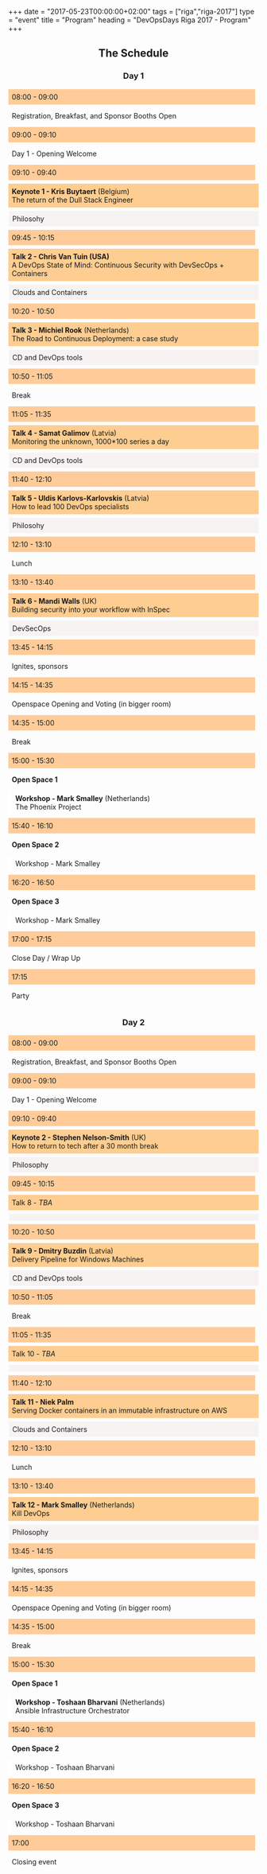 +++
date = "2017-05-23T00:00:00+02:00"
tags = ["riga","riga-2017"]
type = "event"
title = "Program"
heading = "DevOpsDays Riga 2017 - Program"
+++

<style type="text/css">
.box      { padding: 0.5em; margin-bottom:0.5em; }
.box-grey { padding: 0.5em; margin-bottom:0.5em; background:#e7e3e3}
.box-category { background: #f7f3f3; border-left: 0.1em solid white; }
.box-lightorange  { padding: 0.5em; margin-bottom:0.5em; background:#ffcc99; border-right: 0.5em solid white; }
.centerstyle      { text-align:center; }
.wrapper  { margin:0 auto; }
.speaker { background:#fecd91; }
.break { background:#fcfcfc; }
.left-border { border-left: 0.5em solid white; }
/*h1 { text-align:center !important; margin-bottom:1em; }*/
</style>


<div class = "row"><div class="col-md-12 centerstyle"><h2>The Schedule</h2></div></div>

<!-- begin day 1 -->
<div class="row"><div class="col-md-12 centerstyle"><h3>Day 1</h3></div></div>

<div class="row"><div class="col-md-2"></div><div class="box-lightorange col-md-2"><time>08:00 - 09:00</time></div><div class="col-md-6 box">Registration, Breakfast, and Sponsor Booths Open</div></div>
<div class="row"><div class="col-md-2"></div><div class="box-lightorange col-md-2"><time>09:00 - 09:10</time></div><div class="col-md-6 box">Day 1 - Opening Welcome</div></div>
<div class="row"><div class="col-md-2"></div><div class="box-lightorange col-md-2"><time>09:10 - 09:40</time></div><div class="col-md-4 box speaker"><strong>Keynote 1 - Kris Buytaert</strong> (Belgium)<br>The return of the Dull Stack Engineer</div><div class="col-md-2 box box-category">Philosohy</div></div>
<div class="row"><div class="col-md-2"></div><div class="box-lightorange col-md-2"><time>09:45 - 10:15</time></div><div class="col-md-4 box speaker"><strong>Talk 2 - Chris Van Tuin (USA)</strong><br>A DevOps State of Mind: Continuous Security with DevSecOps + Containers </div><div class="col-md-2 box box-category">Clouds and Containers</div></div>
<div class="row"><div class="col-md-2"></div><div class="box-lightorange col-md-2"><time>10:20 - 10:50</time></div><div class="col-md-4 box speaker"><strong>Talk 3 - Michiel Rook</strong> (Netherlands)<br>The Road to Continuous Deployment: a case study</div><div class="col-md-2 box box-category">CD and DevOps tools</div></div>
<div class="row"><div class="col-md-2"></div><div class="box-lightorange col-md-2"><time>10:50 - 11:05</time></div><div class="col-md-6 box break">Break</div></div>
<div class="row"><div class="col-md-2"></div><div class="box-lightorange col-md-2"><time>11:05 - 11:35</time></div><div class="col-md-4 box speaker"><strong>Talk 4 - Samat Galimov</strong> (Latvia)<br>Monitoring the unknown, 1000*100 series a day</div><div class="col-md-2 box box-category">CD and DevOps tools</div></div>
<div class="row"><div class="col-md-2"></div><div class="box-lightorange col-md-2"><time>11:40 - 12:10</time></div><div class="col-md-4 box speaker"><strong>Talk 5 - Uldis Karlovs-Karlovskis</strong> (Latvia)<br>How to lead 100 DevOps specialists </div><div class="col-md-2 box box-category">Philosohy</div></div>
<div class="row"><div class="col-md-2"></div><div class="box-lightorange col-md-2"><time>12:10 - 13:10</time></div><div class="col-md-6 box break">Lunch</div></div>
<div class="row"><div class="col-md-2"></div><div class="box-lightorange col-md-2"><time>13:10 - 13:40</time></div><div class="col-md-4 box speaker"><strong>Talk 6 - Mandi Walls</strong> (UK) <br>Building security into your workflow with InSpec</div><div class="col-md-2 box box-category">DevSecOps</div></div>
<div class="row"><div class="col-md-2"></div><div class="box-lightorange col-md-2"><time>13:45 - 14:15</time></div><div class="col-md-6 box">Ignites, sponsors</div></div>
<div class="row"><div class="col-md-2"></div><div class="box-lightorange col-md-2"><time>14:15 - 14:35</time></div><div class="col-md-6 box">Openspace Opening and Voting (in bigger room)</div></div>
<div class="row"><div class="col-md-2"></div><div class="box-lightorange col-md-2"><time>14:35 - 15:00</time></div><div class="col-md-6 box break">Break</div></div>
<div class="row"><div class="col-md-2"></div><div class="box-lightorange col-md-2"><time>15:00 - 15:30</time></div><div class="col-md-3 box"><strong>Open Space 1</strong></div><div class="col-md-3 box left-border"><strong>Workshop - Mark Smalley</strong> (Netherlands)<br>The Phoenix Project</div></div>
<div class="row"><div class="col-md-2"></div><div class="box-lightorange col-md-2"><time>15:40 - 16:10</time></div><div class="col-md-3 box"><strong>Open Space 2</strong></div><div class="col-md-3 box left-border">Workshop - Mark Smalley</div></div>
<div class="row"><div class="col-md-2"></div><div class="box-lightorange col-md-2"><time>16:20 - 16:50</time></div><div class="col-md-3 box"><strong>Open Space 3</strong></div><div class="col-md-3 box left-border">Workshop - Mark Smalley</div></div>
<div class="row"><div class="col-md-2"></div><div class="box-lightorange col-md-2"><time>17:00 - 17:15</time></div><div class="col-md-6 box">Close Day / Wrap Up</div></div>
<div class="row"><div class="col-md-2"></div><div class="box-lightorange col-md-2"><time>17:15</time></div><div class="col-md-6 box">Party</div></div>
<!-- end day 1 -->

<!-- begin day 2 -->
<div class="row" style="margin-top:2em;"><div class="col-md-12 centerstyle"><h3>Day 2</h3></div></div>

<div class="row"><div class="col-md-2"></div><div class="box-lightorange col-md-2"><time>08:00 - 09:00</time></div><div class="col-md-6 box">Registration, Breakfast, and Sponsor Booths Open</div></div>
<div class="row"><div class="col-md-2"></div><div class="box-lightorange col-md-2"><time>09:00 - 09:10</time></div><div class="col-md-6 box">Day 1 - Opening Welcome</div></div>
<div class="row"><div class="col-md-2"></div><div class="box-lightorange col-md-2"><time>09:10 - 09:40</time></div><div class="col-md-4 box speaker"><strong>Keynote 2 - Stephen Nelson-Smith</strong> (UK)<br>How to return to tech after a 30 month break</div><div class="col-md-2 box box-category">Philosophy</div></div>
<div class="row"><div class="col-md-2"></div><div class="box-lightorange col-md-2"><time>09:45 - 10:15</time></div><div class="col-md-4 box speaker">Talk 8 - <em>TBA</em></div><div class="col-md-2 box box-category"></div></div>
<div class="row"><div class="col-md-2"></div><div class="box-lightorange col-md-2"><time>10:20 - 10:50</time></div><div class="col-md-4 box speaker"><strong>Talk 9 - Dmitry Buzdin</strong> (Latvia)<br>Delivery Pipeline for Windows Machines </div><div class="col-md-2 box box-category">CD and DevOps tools</div></div>
<div class="row"><div class="col-md-2"></div><div class="box-lightorange col-md-2"><time>10:50 - 11:05</time></div><div class="col-md-6 box break">Break</div></div>
<div class="row"><div class="col-md-2"></div><div class="box-lightorange col-md-2"><time>11:05 - 11:35</time></div><div class="col-md-4 box speaker">Talk 10 - <em>TBA</em></div><div class="col-md-2 box box-category"></div></div>
<div class="row"><div class="col-md-2"></div><div class="box-lightorange col-md-2"><time>11:40 - 12:10</time></div><div class="col-md-4 box speaker"><strong>Talk 11 - Niek Palm</strong> <br>Serving Docker containers in an immutable infrastructure on AWS</div><div class="col-md-2 box box-category">Clouds and Containers</div></div>
<div class="row"><div class="col-md-2"></div><div class="box-lightorange col-md-2"><time>12:10 - 13:10</time></div><div class="col-md-6 box break">Lunch</div></div>
<div class="row"><div class="col-md-2"></div><div class="box-lightorange col-md-2"><time>13:10 - 13:40</time></div><div class="col-md-4 box speaker"><strong>Talk 12 - Mark Smalley</strong> (Netherlands)<br>Kill DevOps</div><div class="col-md-2 box box-category">Philosophy</div></div>
<div class="row"><div class="col-md-2"></div><div class="box-lightorange col-md-2"><time>13:45 - 14:15</time></div><div class="col-md-6 box">Ignites, sponsors</div></div>
<div class="row"><div class="col-md-2"></div><div class="box-lightorange col-md-2"><time>14:15 - 14:35</time></div><div class="col-md-6 box">Openspace Opening and Voting (in bigger room)</div></div>
<div class="row"><div class="col-md-2"></div><div class="box-lightorange col-md-2"><time>14:35 - 15:00</time></div><div class="col-md-6 box break">Break</div></div>
<div class="row"><div class="col-md-2"></div><div class="box-lightorange col-md-2"><time>15:00 - 15:30</time></div><div class="col-md-3 box"><strong>Open Space 1</strong></div><div class="col-md-3 box left-border"><strong>Workshop - Toshaan Bharvani</strong> (Netherlands)<br>Ansible Infrastructure Orchestrator</div></div>
<div class="row"><div class="col-md-2"></div><div class="box-lightorange col-md-2"><time>15:40 - 16:10</time></div><div class="col-md-3 box"><strong>Open Space 2</strong></div><div class="col-md-3 box left-border">Workshop - Toshaan Bharvani</div></div>
<div class="row"><div class="col-md-2"></div><div class="box-lightorange col-md-2"><time>16:20 - 16:50</time></div><div class="col-md-3 box"><strong>Open Space 3</strong></div><div class="col-md-3 box left-border">Workshop - Toshaan Bharvani</div></div>
<div class="row"><div class="col-md-2"></div><div class="box-lightorange col-md-2"><time>17:00</time></div><div class="col-md-6 box">Closing event</div></div>